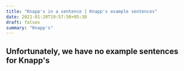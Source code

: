 ```yaml
---
title: "Knapp's in a sentence | Knapp's example sentences"
date: 2021-01-20T19:57:50+05:30
draft: falses
summary: "Knapp's"
---
```

## Unfortunately, we have no example sentences for Knapp's                 
